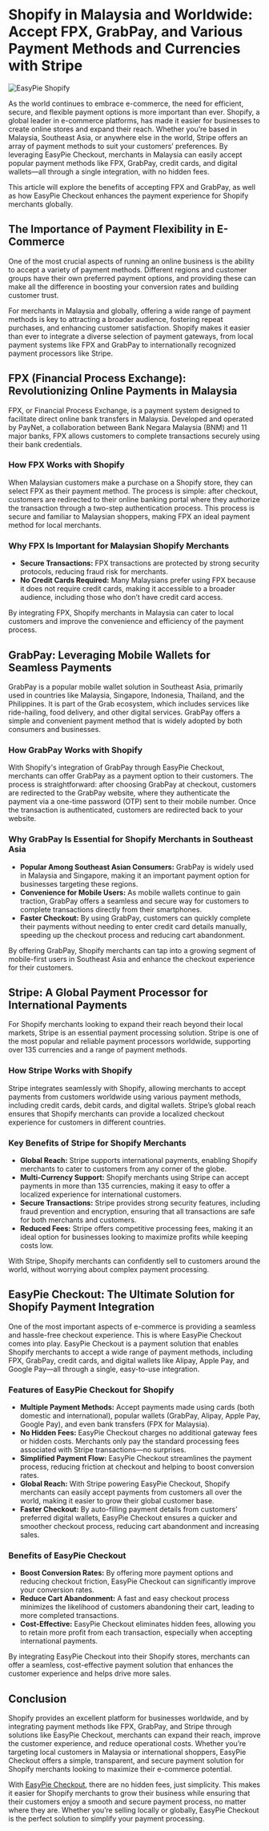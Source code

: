 # Shopify in Malaysia and Worldwide: Accept FPX, GrabPay, and Various Payment Methods and Currencies with Stripe

![EasyPie Shopify](https://github.com/user-attachments/assets/5c16a7e3-d81a-405b-a588-b50aea6a438d)

As the world continues to embrace e-commerce, the need for efficient, secure, and flexible payment options is more important than ever. Shopify, a global leader in e-commerce platforms, has made it easier for businesses to create online stores and expand their reach. Whether you’re based in Malaysia, Southeast Asia, or anywhere else in the world, Stripe offers an array of payment methods to suit your customers’ preferences. By leveraging EasyPie Checkout, merchants in Malaysia can easily accept popular payment methods like FPX, GrabPay, credit cards, and digital wallets—all through a single integration, with no hidden fees.

This article will explore the benefits of accepting FPX and GrabPay, as well as how EasyPie Checkout enhances the payment experience for Shopify merchants globally.

## The Importance of Payment Flexibility in E-Commerce

One of the most crucial aspects of running an online business is the ability to accept a variety of payment methods. Different regions and customer groups have their own preferred payment options, and providing these can make all the difference in boosting your conversion rates and building customer trust.

For merchants in Malaysia and globally, offering a wide range of payment methods is key to attracting a broader audience, fostering repeat purchases, and enhancing customer satisfaction. Shopify makes it easier than ever to integrate a diverse selection of payment gateways, from local payment systems like FPX and GrabPay to internationally recognized payment processors like Stripe.

## FPX (Financial Process Exchange): Revolutionizing Online Payments in Malaysia

FPX, or Financial Process Exchange, is a payment system designed to facilitate direct online bank transfers in Malaysia. Developed and operated by PayNet, a collaboration between Bank Negara Malaysia (BNM) and 11 major banks, FPX allows customers to complete transactions securely using their bank credentials.

### How FPX Works with Shopify

When Malaysian customers make a purchase on a Shopify store, they can select FPX as their payment method. The process is simple: after checkout, customers are redirected to their online banking portal where they authorize the transaction through a two-step authentication process. This process is secure and familiar to Malaysian shoppers, making FPX an ideal payment method for local merchants.

### Why FPX Is Important for Malaysian Shopify Merchants

- **Secure Transactions:** FPX transactions are protected by strong security protocols, reducing fraud risk for merchants.
- **No Credit Cards Required:** Many Malaysians prefer using FPX because it does not require credit cards, making it accessible to a broader audience, including those who don’t have credit card access.

By integrating FPX, Shopify merchants in Malaysia can cater to local customers and improve the convenience and efficiency of the payment process.

## GrabPay: Leveraging Mobile Wallets for Seamless Payments

GrabPay is a popular mobile wallet solution in Southeast Asia, primarily used in countries like Malaysia, Singapore, Indonesia, Thailand, and the Philippines. It is part of the Grab ecosystem, which includes services like ride-hailing, food delivery, and other digital services. GrabPay offers a simple and convenient payment method that is widely adopted by both consumers and businesses.

### How GrabPay Works with Shopify

With Shopify's integration of GrabPay through EasyPie Checkout, merchants can offer GrabPay as a payment option to their customers. The process is straightforward: after choosing GrabPay at checkout, customers are redirected to the GrabPay website, where they authenticate the payment via a one-time password (OTP) sent to their mobile number. Once the transaction is authenticated, customers are redirected back to your website.

### Why GrabPay Is Essential for Shopify Merchants in Southeast Asia

- **Popular Among Southeast Asian Consumers:** GrabPay is widely used in Malaysia and Singapore, making it an important payment option for businesses targeting these regions.
- **Convenience for Mobile Users:** As mobile wallets continue to gain traction, GrabPay offers a seamless and secure way for customers to complete transactions directly from their smartphones.
- **Faster Checkout:** By using GrabPay, customers can quickly complete their payments without needing to enter credit card details manually, speeding up the checkout process and reducing cart abandonment.

By offering GrabPay, Shopify merchants can tap into a growing segment of mobile-first users in Southeast Asia and enhance the checkout experience for their customers.

## Stripe: A Global Payment Processor for International Payments

For Shopify merchants looking to expand their reach beyond their local markets, Stripe is an essential payment processing solution. Stripe is one of the most popular and reliable payment processors worldwide, supporting over 135 currencies and a range of payment methods.

### How Stripe Works with Shopify

Stripe integrates seamlessly with Shopify, allowing merchants to accept payments from customers worldwide using various payment methods, including credit cards, debit cards, and digital wallets. Stripe’s global reach ensures that Shopify merchants can provide a localized checkout experience for customers in different countries.

### Key Benefits of Stripe for Shopify Merchants

- **Global Reach:** Stripe supports international payments, enabling Shopify merchants to cater to customers from any corner of the globe.
- **Multi-Currency Support:** Shopify merchants using Stripe can accept payments in more than 135 currencies, making it easy to offer a localized experience for international customers.
- **Secure Transactions:** Stripe provides strong security features, including fraud prevention and encryption, ensuring that all transactions are safe for both merchants and customers.
- **Reduced Fees:** Stripe offers competitive processing fees, making it an ideal option for businesses looking to maximize profits while keeping costs low.

With Stripe, Shopify merchants can confidently sell to customers around the world, without worrying about complex payment processing.

## EasyPie Checkout: The Ultimate Solution for Shopify Payment Integration

One of the most important aspects of e-commerce is providing a seamless and hassle-free checkout experience. This is where EasyPie Checkout comes into play. EasyPie Checkout is a payment solution that enables Shopify merchants to accept a wide range of payment methods, including FPX, GrabPay, credit cards, and digital wallets like Alipay, Apple Pay, and Google Pay—all through a single, easy-to-use integration.

### Features of EasyPie Checkout for Shopify

- **Multiple Payment Methods:** Accept payments made using cards (both domestic and international), popular wallets (GrabPay, Alipay, Apple Pay, Google Pay), and even bank transfers (FPX for Malaysia).
- **No Hidden Fees:** EasyPie Checkout charges no additional gateway fees or hidden costs. Merchants only pay the standard processing fees associated with Stripe transactions—no surprises.
- **Simplified Payment Flow:** EasyPie Checkout streamlines the payment process, reducing friction at checkout and helping to boost conversion rates.
- **Global Reach:** With Stripe powering EasyPie Checkout, Shopify merchants can easily accept payments from customers all over the world, making it easier to grow their global customer base.
- **Faster Checkout:** By auto-filling payment details from customers’ preferred digital wallets, EasyPie Checkout ensures a quicker and smoother checkout process, reducing cart abandonment and increasing sales.

### Benefits of EasyPie Checkout

- **Boost Conversion Rates:** By offering more payment options and reducing checkout friction, EasyPie Checkout can significantly improve your conversion rates.
- **Reduce Cart Abandonment:** A fast and easy checkout process minimizes the likelihood of customers abandoning their cart, leading to more completed transactions.
- **Cost-Effective:** EasyPie Checkout eliminates hidden fees, allowing you to retain more profit from each transaction, especially when accepting international payments.

By integrating EasyPie Checkout into their Shopify stores, merchants can offer a seamless, cost-effective payment solution that enhances the customer experience and helps drive more sales.

## Conclusion

Shopify provides an excellent platform for businesses worldwide, and by integrating payment methods like FPX, GrabPay, and Stripe through solutions like EasyPie Checkout, merchants can expand their reach, improve the customer experience, and reduce operational costs. Whether you’re targeting local customers in Malaysia or international shoppers, EasyPie Checkout offers a simple, transparent, and secure payment solution for Shopify merchants looking to maximize their e-commerce potential.

With [EasyPie Checkout](https://easypie.shop/shopify), there are no hidden fees, just simplicity. This makes it easier for Shopify merchants to grow their business while ensuring that their customers enjoy a smooth and secure payment process, no matter where they are. Whether you’re selling locally or globally, EasyPie Checkout is the perfect solution to simplify your payment processing.
